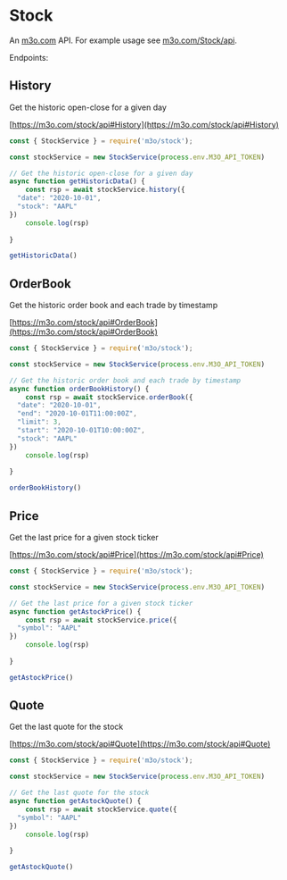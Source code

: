 # Stock

An [m3o.com](https://m3o.com) API. For example usage see [m3o.com/Stock/api](https://m3o.com/Stock/api).

Endpoints:

## History

Get the historic open-close for a given day


[https://m3o.com/stock/api#History](https://m3o.com/stock/api#History)

```js
const { StockService } = require('m3o/stock');

const stockService = new StockService(process.env.M3O_API_TOKEN)

// Get the historic open-close for a given day
async function getHistoricData() {
	const rsp = await stockService.history({
  "date": "2020-10-01",
  "stock": "AAPL"
})
	console.log(rsp)
	
}

getHistoricData()
```
## OrderBook

Get the historic order book and each trade by timestamp


[https://m3o.com/stock/api#OrderBook](https://m3o.com/stock/api#OrderBook)

```js
const { StockService } = require('m3o/stock');

const stockService = new StockService(process.env.M3O_API_TOKEN)

// Get the historic order book and each trade by timestamp
async function orderBookHistory() {
	const rsp = await stockService.orderBook({
  "date": "2020-10-01",
  "end": "2020-10-01T11:00:00Z",
  "limit": 3,
  "start": "2020-10-01T10:00:00Z",
  "stock": "AAPL"
})
	console.log(rsp)
	
}

orderBookHistory()
```
## Price

Get the last price for a given stock ticker


[https://m3o.com/stock/api#Price](https://m3o.com/stock/api#Price)

```js
const { StockService } = require('m3o/stock');

const stockService = new StockService(process.env.M3O_API_TOKEN)

// Get the last price for a given stock ticker
async function getAstockPrice() {
	const rsp = await stockService.price({
  "symbol": "AAPL"
})
	console.log(rsp)
	
}

getAstockPrice()
```
## Quote

Get the last quote for the stock


[https://m3o.com/stock/api#Quote](https://m3o.com/stock/api#Quote)

```js
const { StockService } = require('m3o/stock');

const stockService = new StockService(process.env.M3O_API_TOKEN)

// Get the last quote for the stock
async function getAstockQuote() {
	const rsp = await stockService.quote({
  "symbol": "AAPL"
})
	console.log(rsp)
	
}

getAstockQuote()
```
